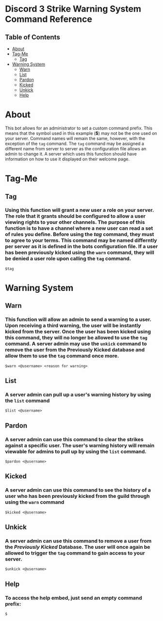 # Discord 3 Strike Warning System Command Reference

## Table of Contents

- [About](#about)
- [Tag-Me](#tag-me)
    - [Tag](#tag-me.tag)
- [Warning System](#warn)
    - [Warn](#warn.warn)
    - [List](#warn.list)
    - [Pardon](#warn.pardon)
    - [Kicked](#warn.kicked)
    - [Unkick](#warn.unkick)
    - [Help](#warn.help)


# About <a name = "about"></a>
This bot allows for an administrator to set a custom command prefix. This means that the symbol used in this example (__$__) may not be the one used on your server.  Command names will remain the same, however, with the exception of the `tag` command. The `tag` command may be assigned a different name from server to server as the configuration file allows an admin to change it. A server which uses this function should have information on how to use it displayed on their welcome page.


# Tag-Me <a name = "tag-me"></a>
## Tag <a name = "tag-me.tag"></a>
### Using this function will grant a new user a role on your server. The role that it grants should be configured to allow a user viewing rights to your other channels. The purpose of this function is to have a channel where a new user can read a set of rules you define. Before using the *tag* command, they must to agree to your terms. This command may be named differntly per server as it is defined in the bots configuration file. If a user has been previously kicked using the `warn` command, they will be denied a user role upon calling the `tag` command.
`$tag`


# Warning System <a name = "warn"></a>
## Warn <a name = "warn.warn"></a>
### This function will allow an admin to send a warning to a user. Upon receiving a third warning, the user will be instantly kicked from the server. Once the user has been kicked using this command, they will no longer be allowed to use the `tag` command. A server admin may use the `unkick` command to remove the user from the Previously Kicked database and allow them to use the `tag` command once more.
`$warn <@username> <reason for warning>`


## List <a name = "warn.list"></a>
### A server admin can pull up a user's warning history by using the `list` command
`$list <@username>`

## Pardon <a name = "warn.pardon"></a>
### A server admin can use this command to clear the strikes against a specific user. The user's warning history will remain viewable for admins to pull up by using the `list` command.
`$pardon <@username>`

## Kicked <a name = "warn.kicked"></a>
### A server admin can use this command to see the history of a user who has been previously kicked from the guild through using the `warn` command
`$kicked <@username>`

## Unkick <a name = "warn.unkick"></a>
### A server admin can use this command to remove a user from the *Previously Kicked* Database. The user will once again be allowed to trigger the `tag` command to gain access to your server.
`$unkick <@username>`

## Help <a name = "warn.help"></a>
### To access the help embed, just send an empty command prefix:
`$`